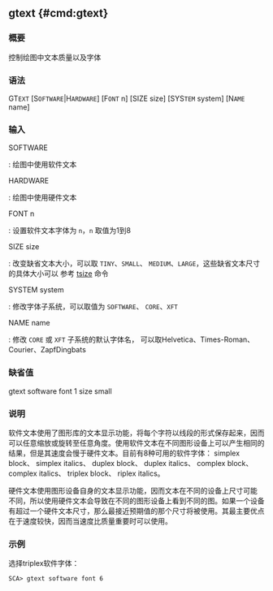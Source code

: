 ## gtext {#cmd:gtext}

### 概要

控制绘图中文本质量以及字体

### 语法

GT`EXT` \[S`OFTWARE`|H`ARDWARE`\] \[F`ONT` n\] \[SIZE size\] \[SYS`TEM`
system\] \[N`AME` name\]

### 输入

SOFTWARE

:   绘图中使用软件文本

HARDWARE

:   绘图中使用硬件文本

FONT n

:   设置软件文本字体为 `n`，`n` 取值为1到8

SIZE size

:   改变缺省文本大小，可以取 `TINY`、`SMALL`、
    `MEDIUM`、`LARGE`，这些缺省文本尺寸的具体大小可以 参考
    [tsize](/commands/tsize.html) 命令

SYSTEM system

:   修改字体子系统，可以取值为 `SOFTWARE`、 `CORE`、`XFT`

NAME name

:   修改 `CORE` 或 `XFT` 子系统的默认字体名，
    可以取Helvetica、Times-Roman、Courier、ZapfDingbats

### 缺省值

gtext software font 1 size small

### 说明

软件文本使用了图形库的文本显示功能，将每个字符以线段的形式保存起来，因而
可以任意缩放或旋转至任意角度。使用软件文本在不同图形设备上可以产生相同的
结果，但是其速度会慢于硬件文本。目前有8种可用的软件字体： simplex
block、 simplex italics、 duplex block、 duplex italics、 complex
block、 complex italics、 triplex block、 riplex italics。

硬件文本使用图形设备自身的文本显示功能，因而文本在不同的设备上尺寸可能
不同，所以使用硬件文本会导致在不同的图形设备上看到不同的图。如果一个设备
有超过一个硬件文本尺寸，那么最接近预期值的那个尺寸将被使用。其最主要优点
在于速度较快，因而当速度比质量重要时可以使用。

### 示例

选择triplex软件字体：

``` {.bash}
SCA> gtext software font 6
```
